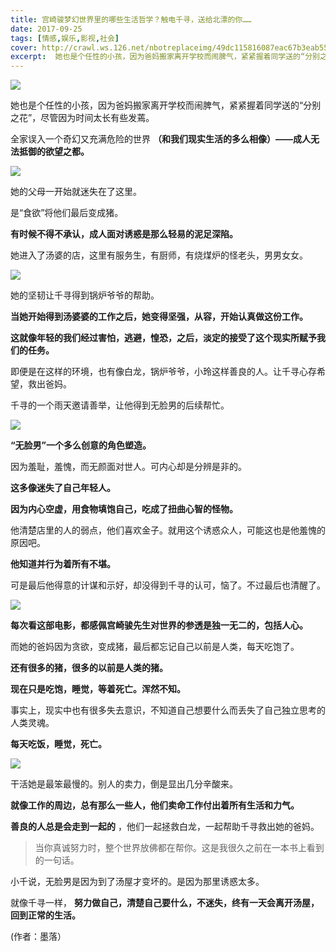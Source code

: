 ```yaml
---
title: 宫崎骏梦幻世界里的哪些生活哲学？触电千寻，送给北漂的你……
date: 2017-09-25
tags: [情感,娱乐,影视,社会]
cover: http://crawl.ws.126.net/nbotreplaceimg/49dc115816087eac67b3eab55e507b87/37b232ce7d0f783188bda8221f3c176e.jpg
excerpt:  她也是个任性的小孩，因为爸妈搬家离开学校而闹脾气，紧紧握着同学送的“分别之花”，尽管因为时间太长有些发蔫。
---
```

![](http://crawl.ws.126.net/nbotreplaceimg/49dc115816087eac67b3eab55e507b87/37b232ce7d0f783188bda8221f3c176e.jpg)  

她也是个任性的小孩，因为爸妈搬家离开学校而闹脾气，紧紧握着同学送的“分别之花”，尽管因为时间太长有些发蔫。

全家误入一个奇幻又充满危险的世界 **（和我们现实生活的多么相像）——成人无法抵御的欲望之都。**

![](http://crawl.ws.126.net/nbotreplaceimg/bc4e413e0404ea8b386b4334d5ba150d/19dfb30282cd0dab16e629fb6de59dc3.jpg)  

她的父母一开始就迷失在了这里。  

是“食欲”将他们最后变成猪。

**有时候不得不承认，成人面对诱惑是那么轻易的泥足深陷。**

她进入了汤婆的店，这里有服务生，有厨师，有烧煤炉的怪老头，男男女女。

![](http://crawl.ws.126.net/nbotreplaceimg/bc4e413e0404ea8b386b4334d5ba150d/24b834af936ae2d3b4e639e431c2f9ad.jpg)  

她的坚韧让千寻得到锅炉爷爷的帮助。

**当她开始得到汤婆婆的工作之后，她变得坚强，从容，开始认真做这份工作。**

**这就像年轻的我们经过害怕，逃避，惶恐，之后，淡定的接受了这个现实所赋予我们的任务。**

即便是在这样的环境，也有像白龙，锅炉爷爷，小玲这样善良的人。让千寻心存希望，救出爸妈。

千寻的一个雨天邀请善举，让他得到无脸男的后续帮忙。

![](http://crawl.ws.126.net/nbotreplaceimg/49dc115816087eac67b3eab55e507b87/16e2e8c15296b990b65177880d0ad2d5.jpg)  

**“无脸男”一个多么创意的角色塑造。**

因为羞耻，羞愧，而无颜面对世人。可内心却是分辨是非的。

**这多像迷失了自己年轻人。**

**因为内心空虚，用食物填饱自己，吃成了扭曲心智的怪物。**

他清楚店里的人的弱点，他们喜欢金子。就用这个诱惑众人，可能这也是他羞愧的原因吧。

**他知道并行为着所有不堪。**

可是最后他得意的计谋和示好，却没得到千寻的认可，恼了。不过最后也清醒了。

![](http://crawl.ws.126.net/nbotreplaceimg/49dc115816087eac67b3eab55e507b87/339e7a81b26b00da66607dfd59c13d24.jpg)  

**每次看这部电影，都感佩宫崎骏先生对世界的参透是独一无二的，包括人心。**  

而她的爸妈因为贪欲，变成猪，最后都忘记自己以前是人类，每天吃饱了。

**还有很多的猪，很多的以前是人类的猪。**

**现在只是吃饱，睡觉，等着死亡。浑然不知。**

事实上，现实中也有很多失去意识，不知道自己想要什么而丢失了自己独立思考的人类灵魂。

**每天吃饭，睡觉，死亡。**

![](http://crawl.ws.126.net/nbotreplaceimg/bc4e413e0404ea8b386b4334d5ba150d/4ec67959308092608a149ca03e8306e3.jpg)  

干活她是最笨最慢的。别人的卖力，倒是显出几分辛酸来。

**就像工作的周边，总有那么一些人，他们卖命工作付出着所有生活和力气。**

**善良的人总是会走到一起的** ，他们一起拯救白龙，一起帮助千寻救出她的爸妈。

> 当你真诚努力时，整个世界放佛都在帮你。这是我很久之前在一本书上看到的一句话。  
>

小千说，无脸男是因为到了汤屋才变坏的。是因为那里诱惑太多。

就像千寻一样， **努力做自己，清楚自己要什么，不迷失，终有一天会离开汤屋，回到正常的生活。**

(作者：墨落）

